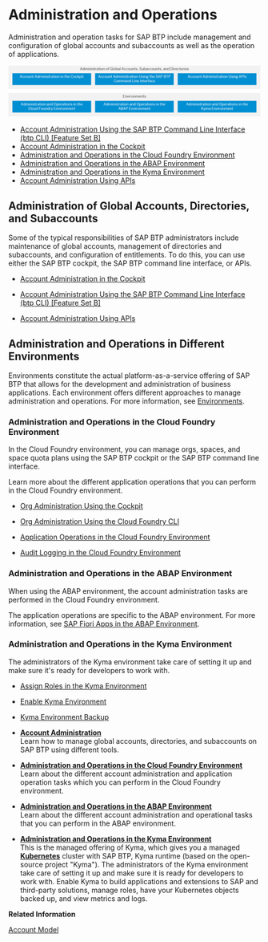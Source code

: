 <!-- loioe183664210cf460796de3d90ca6bb6c3 -->

# Administration and Operations

Administration and operation tasks for SAP BTP include management and configuration of global accounts and subaccounts as well as the operation of applications.



![](images/Image_Map_AdministrationOverview_1c918f7.png)

-   [Account Administration Using the SAP BTP Command Line Interface \(btp CLI\) \[Feature Set B\]](Account_Administration_Using_the_SAP_BTP_Command_Line_Interface_(btp_CLI)_Feature_Set_B_7c6df2d.md)
-   [Account Administration in the Cockpit](Account_Administration_in_the_Cockpit_8061ecc.md)
-   [Administration and Operations in the Cloud Foundry Environment](Administration_and_Operations_in_the_Cloud_Foundry_Environment_a6b3b81.md)
-   [Administration and Operations in the ABAP Environment](Administration_and_Operations_in_the_ABAP_Environment_c4fd102.md)
-   [Administration and Operations in the Kyma Environment](Administration_and_Operations_in_the_Kyma_Environment_b8e1686.md)
-   [Account Administration Using APIs](Account_Administration_Using_APIs_1c8db14.md)



<a name="loioe183664210cf460796de3d90ca6bb6c3__section_vr1_hhl_rlb"/>

## Administration of Global Accounts, Directories, and Subaccounts

Some of the typical responsibilities of SAP BTP administrators include maintenance of global accounts, management of directories and subaccounts, and configuration of entitlements. To do this, you can use either the SAP BTP cockpit, the SAP BTP command line interface, or APIs.

-   [Account Administration in the Cockpit](Account_Administration_in_the_Cockpit_8061ecc.md)

-   [Account Administration Using the SAP BTP Command Line Interface \(btp CLI\) \[Feature Set B\]](Account_Administration_Using_the_SAP_BTP_Command_Line_Interface_(btp_CLI)_Feature_Set_B_7c6df2d.md)

-   [Account Administration Using APIs](Account_Administration_Using_APIs_1c8db14.md)




<a name="loioe183664210cf460796de3d90ca6bb6c3__section_vvd_d3l_rlb"/>

## Administration and Operations in Different Environments

Environments constitute the actual platform-as-a-service offering of SAP BTP that allows for the development and administration of business applications. Each environment offers different approaches to manage administration and operations. For more information, see [Environments](Environments_15547f7.md).



### Administration and Operations in the Cloud Foundry Environment

In the Cloud Foundry environment, you can manage orgs, spaces, and space quota plans using the SAP BTP cockpit or the SAP BTP command line interface.

Learn more about the different application operations that you can perform in the Cloud Foundry environment.

-   [Org Administration Using the Cockpit](Org_Administration_Using_the_Cockpit_c4c25cc.md)

-   [Org Administration Using the Cloud Foundry CLI](Org_Administration_Using_the_Cloud_Foundry_CLI_927377f.md)

-   [Application Operations in the Cloud Foundry Environment](Application_Operations_in_the_Cloud_Foundry_Environment_0f1286a.md)

-   [Audit Logging in the Cloud Foundry Environment](Audit_Logging_in_the_Cloud_Foundry_Environment_f92c86a.md)




### Administration and Operations in the ABAP Environment

When using the ABAP environment, the account administration tasks are performed in the Cloud Foundry environment.

The application operations are specific to the ABAP environment. For more information, see [SAP Fiori Apps in the ABAP Environment](SAP_Fiori_Apps_in_the_ABAP_Environment_dbfaac8.md).



### Administration and Operations in the Kyma Environment

The administrators of the Kyma environment take care of setting it up and make sure it's ready for developers to work with.

-   [Assign Roles in the Kyma Environment](Assign_Roles_in_the_Kyma_Environment_148ae38.md)

-   [Enable Kyma Environment](Enable_Kyma_Environment_09dd313.md)

-   [Kyma Environment Backup](Kyma_Environment_Backup_ab959cf.md)


-   **[Account Administration](Account_Administration_5d62ec8.md "Learn how to manage global accounts, directories, and subaccounts on SAP BTP using different tools.")**  
Learn how to manage global accounts, directories, and subaccounts on SAP BTP using different tools.
-   **[Administration and Operations in the Cloud Foundry Environment](Administration_and_Operations_in_the_Cloud_Foundry_Environment_a6b3b81.md "Learn about the different account administration and application operation tasks which you can perform in the Cloud
                                Foundry environment. ")**  
Learn about the different account administration and application operation tasks which you can perform in the Cloud Foundry environment.
-   **[Administration and Operations in the ABAP Environment](Administration_and_Operations_in_the_ABAP_Environment_c4fd102.md "Learn about the different account administration and operational tasks that you can perform in the ABAP environment.")**  
Learn about the different account administration and operational tasks that you can perform in the ABAP environment.
-   **[Administration and Operations in the Kyma Environment](Administration_and_Operations_in_the_Kyma_Environment_b8e1686.md "This is the managed offering of Kyma, which gives you a managed Kubernetes cluster with
		SAP BTP, Kyma runtime (based on the
		open-source project &quot;Kyma&quot;). The
		administrators of the Kyma environment take care of setting it up and make sure it is ready
		for developers to work with. Enable Kyma to build applications and extensions to SAP and
		third-party solutions, manage roles, have your Kubernetes objects backed up, and view
		metrics and logs. ")**  
This is the managed offering of Kyma, which gives you a managed **[Kubernetes](../../../../../../../../../../../../https://kubernetes.io)** cluster with SAP BTP, Kyma runtime \(based on the open-source project "Kyma"\). The administrators of the Kyma environment take care of setting it up and make sure it is ready for developers to work with. Enable Kyma to build applications and extensions to SAP and third-party solutions, manage roles, have your Kubernetes objects backed up, and view metrics and logs.

**Related Information**  


[Account Model](Account_Model_8ed4a70.md#loio8ed4a705efa0431b910056c0acdbf377 "Learn more about the different types of accounts on SAP BTP and how they relate to each other.")

